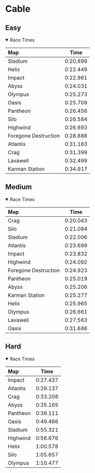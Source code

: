 # Cable
## Easy
<details open>
<summary>Race Times</summary>

| Map      | Time  |
| :------------- | :-----: |
| Stadium              | 0:20.899 |
| Helix              | 0:22.449 |
| Impact              | 0:22.961 |
| Abyss              | 0:24.031 |
| Olympus              | 0:25.273 |
| Oasis              | 0:25.709 |
| Pantheon              | 0:26.456 |
| Silo              | 0:26.584 |
| Highwind              | 0:26.693 |
| Foregone Destruction              | 0:28.888 |
| Atlantis              | 0:31.183 |
| Crag              | 0:31.399 |
| Lavawell              | 0:32.499 |
| Karman Station              | 0:34.917 |

</details>

## Medium
<details open>
<summary>Race Times</summary>

| Map      | Time  |
| :------------- | :-----: |
| Crag              | 0:20.043 |
| Silo              | 0:21.084 |
| Stadium              | 0:22.006 |
| Atlantis              | 0:23.699 |
| Impact              | 0:23.832 |
| Highwind              | 0:24.092 |
| Foregone Destruction              | 0:24.923 |
| Pantheon              | 0:25.019 |
| Abyss              | 0:25.206 |
| Karman Station              | 0:25.277 |
| Helix              | 0:25.965 |
| Olympus              | 0:26.661 |
| Lavawell              | 0:27.563 |
| Oasis              | 0:31.686 |

</details>

## Hard
<details open>
<summary>Race Times</summary>

| Map      | Time  |
| :------------- | :-----: |
| Impact              | 0:27.437 |
| Atlantis              | 0:29.137 |
| Crag              | 0:33.208 |
| Abyss              | 0:35.165 |
| Pantheon              | 0:39.111 |
| Oasis              | 0:49.466 |
| Stadium              | 0:55.321 |
| Highwind              | 0:56.676 |
| Helix              | 1:00.578 |
| Silo              | 1:05.657 |
| Olympus              | 1:10.477 |

</details>
